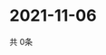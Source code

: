 # 2021-11-06
  共 0条

  <!-- BEGIN -->
  <!-- 最后更新时间Sat Nov 06 2021 10:03:34 GMT+0000 (Coordinated Universal Time) -->
  
  <!-- END -->
  
  